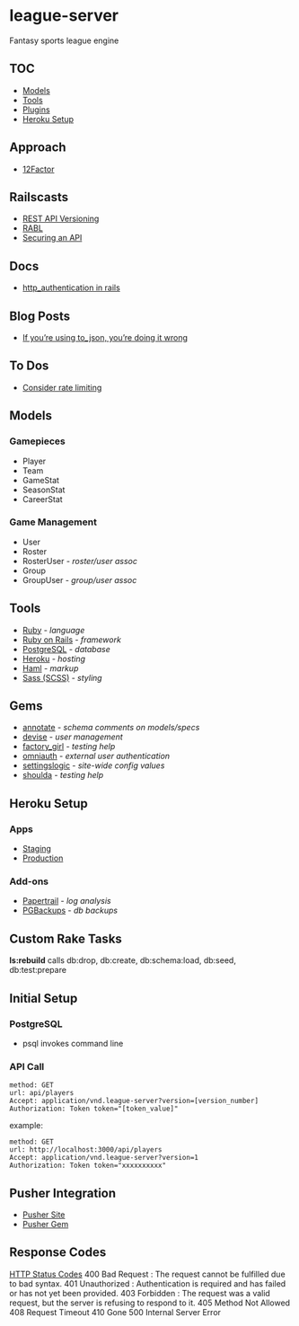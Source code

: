 # league-server

Fantasy sports league engine

## TOC

* [Models](#models)
* [Tools](#tools)
* [Plugins](#plugins)
* [Heroku Setup](#heroku-setup)

## Approach

* [12Factor](http://www.12factor.net/)

## Railscasts

* [REST API Versioning](http://railscasts.com/episodes/350-rest-api-versioning)
* [RABL](http://railscasts.com/episodes/322-rabl)
* [Securing an API](http://railscasts.com/episodes/352-securing-an-api)

## Docs

* [http_authentication in rails](http://api.rubyonrails.org/classes/ActionController/HttpAuthentication/Token/ControllerMethods.html)

## Blog Posts
* [If you’re using to_json, you’re doing it wrong](http://engineering.gomiso.com/2011/05/16/if-youre-using-to_json-youre-doing-it-wrong/)

## To Dos

* [Consider rate limiting](http://developer.github.com/v3/#rate-limiting)

## Models

### Gamepieces

* Player
* Team
* GameStat
* SeasonStat
* CareerStat

### Game Management

* User
* Roster
* RosterUser - *roster/user assoc*
* Group
* GroupUser - *group/user assoc*

## Tools

* [Ruby](http://ruby-lang.org) - *language*
* [Ruby on Rails](http://rubyonrails.org) - *framework*
* [PostgreSQL](http://www.postgresql.org) - *database*
* [Heroku](http://heroku.com) - *hosting*
* [Haml](http://haml.info) - *markup*
* [Sass (SCSS)](http://sass-lang.com/) - *styling*

## Gems

* [annotate](https://github.com/ctran/annotate_models) - *schema comments on models/specs*
* [devise](https://github.com/plataformatec/devise) - *user management*
* [factory_girl](https://github.com/thoughtbot/factory_girl) - *testing help*
* [omniauth](https://github.com/intridea/omniauth) - *external user authentication*
* [settingslogic](https://github.com/binarylogic/settingslogic) - *site-wide config values*
* [shoulda](https://github.com/thoughtbot/shoulda) - *testing help*

## Heroku Setup

### Apps

* [Staging](http://league-server-stage.herokuapp.com)
* [Production](http://league-server-prod.herokuapp.com)

### Add-ons

* [Papertrail](https://papertrailapp.com) - *log analysis*
* [PGBackups](https://addons.heroku.com/pgbackups) - *db backups*

## Custom Rake Tasks

**ls:rebuild** calls db:drop, db:create, db:schema:load, db:seed, db:test:prepare

## Initial Setup

### PostgreSQL

* psql invokes command line

### API Call 

    method: GET
    url: api/players
    Accept: application/vnd.league-server?version=[version_number]  
    Authorization: Token token="[token_value]" 

example:

    method: GET
    url: http://localhost:3000/api/players
    Accept: application/vnd.league-server?version=1  
    Authorization: Token token="xxxxxxxxxx" 

## Pusher Integration

* [Pusher Site](http://pusher.com)
* [Pusher Gem](https://github.com/pusher/pusher-gem)

## Response Codes

[HTTP Status Codes](http://en.wikipedia.org/wiki/List_of_HTTP_status_codes)
400 Bad Request : The request cannot be fulfilled due to bad syntax.
401 Unauthorized : Authentication is required and has failed or has not yet been provided.
403 Forbidden : The request was a valid request, but the server is refusing to respond to it.
405 Method Not Allowed
408 Request Timeout
410 Gone
500 Internal Server Error